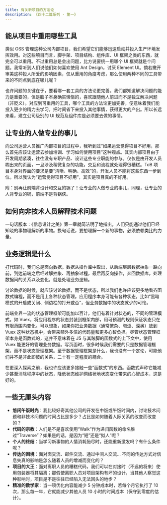 ```yaml
---
title: 有关新项目的方法论
description: 《四十二篇系列 · 第一》
---
```


## 能从项目中重用哪些工具

类似 OSS 管理这种公司内部项目，我们希望它们能够迅速启动并投入生产环境发挥效用。对这些项目而言，脚手架、项目结构、组件库、UI 框架之类的东西，就完全可以重用。不过重用总是会出问题，比方说要统一用哪个 UI 框架就是个问题。我常听到人们说他们如何喜欢使用 Ant Design，讨厌 Element UI。倘若撇开审美这种投人所爱的影响因素，仅从重用的角度考虑，那么使用两种不同的工具带来的不同点到底在哪儿呢？

也许问题的关键在于，要看哪一套工具的方法论更完善。我们都知道解决问题的能力是重要的，但是脑子本身确实懒惰的，喜欢跟随他人前进而不是独立解决问题（非贬义）。对应到可重用的工具，哪个工具的方法论更加完善，便意味着我们能投入更少的精力去学习，把时间省下来投入其他事情，获得更大的产出。所以长远来看，建立公司级别的 UI 规范及组件库是必须要去做的事情。

## 让专业的人做专业的事儿

向公司运营人员推广内部项目的过程中，我听到过“如果运营觉得项目不好用，那么首先应该让运营去参加培训、学习如何使用项目”这种观点。其实内部项目由于开发周期紧凑，往往没有专职产品、设计这些专业职能的参与。仅仅是由开发人员糊出来的页面，一旦涉及稍微复杂的功能，交互和流程就处理得很糟糕。ToB 项目本身对界面的要求是要“清晰、明确、高效”的，开发人员不能将这些东西一步到位。所以我认为“运营觉得项目不好用”，其实是项目真的不好用。

附：别再让前端背设计和交互的锅了！让专业的人做专业的事儿，同理，让专业的人背专业的锅，前端不是背锅侠。

## 如何向非技术人员解释技术问题

一句话版本：《信息设计之美》第一章就简洁明了地指出，人们只能通过他们已经知晓的事物理解新的事物。换句话说，要想理解一个新的事物，必须依赖类比的力量。

## 业务逻辑是什么

打代码时，我们总是面向数据。数据从操作库中取出，从后端层层数据抽象一路向前，到达前端之后经过解抽象、再抽象过程，最后再反向操作，奔回数据库。处理数据间的关系以及变化，就是处理业务逻辑。

讨论数据的时候，就应该讨论数据，而不是状态，所以我们也许应该更多地看齐函数式编程，而不是用上各种状态管理。应用程序本身可能有各种状态，比如“黑暗模式的开启或关闭、侧边栏的打开或否”，但业务数据中的状态就少的可怜。

前端业界一流的状态管理框架可能加以百计，他们有着针对状态的，不同的管理模式。如 Vuex，将应用程序的状态封装到框架内部，用可预测的规则保证状态只在有限范围内变化。可以想象，如果你把业务数据（通常繁杂、晦涩、深奥）放到 Vuex 这种状态机中，会带来额外多倍的代码量和更多心智负担。尽管状态管理框架本身是函数式的，这并不意味着在 JS 与其跛脚的函数式的上下文中，使用 Vuex 能更好的管理业务数据。写页面时，很多时候我们需要的只是数据管理框架，而不是状态管理框架。至于数据管理框架是什么，我也没有一个定论，可能他们并不是非此即彼的关系，二十有一定程度的耦合。

在更深入探索之前，我也许应该更多接触一些“函数式”的东西。函数式声称它能减少甚至消除程序中的状态，降低状态维护网络状地状态变化带来的心智成本，这是好的。

## 一些无厘头内容

- **悠闲午饭时光**：我比较好奇其他公司的开发在中饭或午饭时间内，讨论技术问题和非技术问题的时间占比是多少？占比是如何随着人际关系的改变而改变的？
- **代码的宗教**：人们是不是喜欢使用“Walk”作为递归函数的命名胜过“Traverse”？如果是的话，是因为“短”还是“拟人”呢？
- **个人的终结**：当学习新事物的人情消耗殆尽时，还能重新激发吗？有什么条件呢？
- **传达的困境**：面对面交流、邮件交流、通过中间人交流... 不同的传达方式对信息失真的影响是怎么随着人员的增减而变化的？
- **项目的大王**：面对离职人员的糟糕代码，我们可以在对接时（不远的将来）使用包装器将其隔离；那假使离职人员对项目架构有坏的设计，当其他人察觉这种影响时，项目是不是往往已经陷入无法回头的地步？
- **精准的数学家**：当一项优化内容能减少 5 分钟成本时，若每个月它执行了 10 次，那么每一年，它就能减少其他人员 10 小时的时间成本（保守到零度的估计）。
